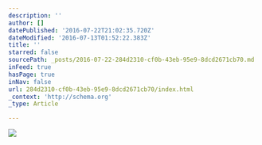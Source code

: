 ```yaml
---
description: ''
author: []
datePublished: '2016-07-22T21:02:35.720Z'
dateModified: '2016-07-13T01:52:22.383Z'
title: ''
starred: false
sourcePath: _posts/2016-07-22-284d2310-cf0b-43eb-95e9-8dcd2671cb70.md
inFeed: true
hasPage: true
inNav: false
url: 284d2310-cf0b-43eb-95e9-8dcd2671cb70/index.html
_context: 'http://schema.org'
_type: Article

---
```

![](https://the-grid-user-content.s3-us-west-2.amazonaws.com/78aeee85-85a8-49f2-b045-0b0ae159e8bc.jpg)